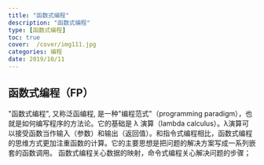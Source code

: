 ```yaml
---
title: "函数式编程"
description: "函数式编程"
type: [函数式编程]
toc: true
cover:  /cover/img111.jpg
categories: 编程
date: 2019/10/11
---
```


## 函数式编程（FP）

"函数式编程", 又称泛函编程, 是一种"编程范式"（programming paradigm），也就是如何编写程序的方法论。它的基础是 λ 演算（lambda calculus）。λ演算可以接受函数当作输入（参数）和输出（返回值）。和指令式编程相比，函数式编程的思维方式更加注重函数的计算。它的主要思想是把问题的解决方案写成一系列嵌套的函数调用。
函数式编程关心数据的映射，命令式编程关心解决问题的步骤；
